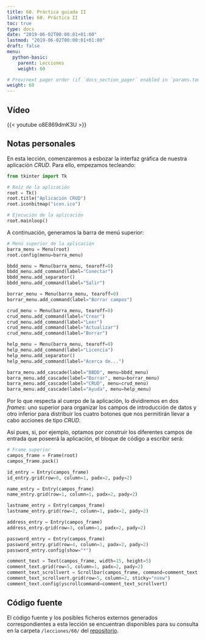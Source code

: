 ```yaml
---
title: 60. Práctica guiada II
linktitle: 60. Práctica II
toc: true
type: docs
date: "2019-06-02T00:00:01+01:00"
lastmod: "2019-06-02T00:00:01+01:00"
draft: false
menu:
  python-basic:
    parent: Lecciones
    weight: 60

# Prev/next pager order (if `docs_section_pager` enabled in `params.toml`)
weight: 60
---
```


## Vídeo

{{< youtube o8E869dmK3U >}}

## Notas personales

En esta lección, comenzaremos a esbozar la interfaz gráfica de nuestra aplicación *CRUD*. Para ello, empezamos tecleando:

```python
from tkinter import Tk

# Raíz de la aplicación
root = Tk()
root.title("Aplicación CRUD")
root.iconbitmap("icon.ico")

# Ejecución de la aplicación
root.mainloop()
```

A continuación, generamos la barra de menú superior:

```python
# Menú superior de la aplicación
barra_menu = Menu(root)
root.config(menu=barra_menu)

bbdd_menu = Menu(barra_menu, tearoff=0)
bbdd_menu.add_command(label="Conectar")
bbdd_menu.add_separator()
bbdd_menu.add_command(label="Salir")

borrar_menu = Menu(barra_menu, tearoff=0)
borrar_menu.add_command(label="Borrar campos")

crud_menu = Menu(barra_menu, tearoff=0)
crud_menu.add_command(label="Crear")
crud_menu.add_command(label="Leer")
crud_menu.add_command(label="Actualizar")
crud_menu.add_command(label="Borrar")

help_menu = Menu(barra_menu, tearoff=0)
help_menu.add_command(label="Licencia")
help_menu.add_separator()
help_menu.add_command(label="Acerca de...")

barra_menu.add_cascade(label="BBDD", menu=bbdd_menu)
barra_menu.add_cascade(label="Borrar", menu=borrar_menu)
barra_menu.add_cascade(label="CRUD", menu=crud_menu)
barra_menu.add_cascade(label="Ayuda", menu=help_menu)
```

Por lo que respecta al cuerpo de la aplicación, lo dividiremos en dos *frames*: uno superior para organizar los campos de introducción de datos y otro inferior para distribuir los cuatro botones que nos permitirán llevar a cabo acciones de tipo *CRUD*.

Así pues, si, por ejemplo, optamos por construir los diferentes campos de entrada que poseerá la aplicación, el bloque de código a escribir será:

```python
# Frame superior
campos_frame = Frame(root)
campos_frame.pack()

id_entry = Entry(campos_frame)
id_entry.grid(row=0, column=1, padx=2, pady=2)

name_entry = Entry(campos_frame)
name_entry.grid(row=1, column=1, padx=2, pady=2)

lastname_entry = Entry(campos_frame)
lastname_entry.grid(row=2, column=1, padx=2, pady=2)

address_entry = Entry(campos_frame)
address_entry.grid(row=3, column=1, padx=2, pady=2)

password_entry = Entry(campos_frame)
password_entry.grid(row=4, column=1, padx=2, pady=2)
password_entry.config(show="*")

comment_text = Text(campos_frame, width=15, height=5)
comment_text.grid(row=5, column=1, padx=2, pady=2)
comment_text_scrollvert = Scrollbar(campos_frame, command=comment_text.yview)
comment_text_scrollvert.grid(row=5, column=2, sticky="nsew")
comment_text.config(yscrollcommand=comment_text_scrollvert)
```

## Código fuente

El código fuente y los posibles ficheros externos generados correspondientes a esta lección se encuentran disponibles para su consulta en la carpeta `/lecciones/60/` del [repositorio](https://github.com/ImAlexisSaez/curso-python-desde-0).
